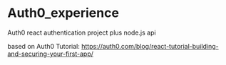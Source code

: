 # Auth0_experience
Auth0 react authentication project plus node.js api

based on Auth0 Tutorial:
https://auth0.com/blog/react-tutorial-building-and-securing-your-first-app/


